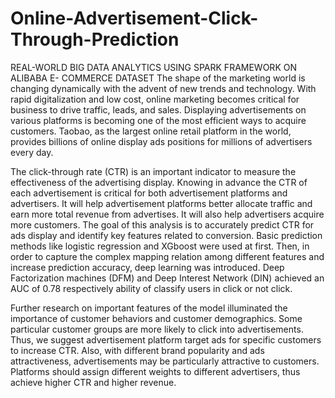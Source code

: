 # Online-Advertisement-Click-Through-Prediction
REAL-WORLD BIG DATA ANALYTICS USING SPARK FRAMEWORK ON ALIBABA E- COMMERCE DATASET
The shape of the marketing world is changing dynamically with the advent of new trends and technology. With rapid digitalization and low cost, online marketing becomes critical for business to drive traffic, leads, and sales. Displaying advertisements on various platforms is becoming one of the most efficient ways to acquire customers. Taobao, as the largest online retail platform in the world, provides billions of online display ads positions for millions of advertisers every day.

The click-through rate (CTR) is an important indicator to measure the effectiveness of the advertising display. Knowing in advance the CTR of each advertisement is critical for both advertisement platforms and advertisers. It will help advertisement platforms better allocate traffic and earn more total revenue from advertises. It will also help advertisers acquire more customers. The goal of this analysis is to accurately predict CTR for ads display and identify key features related to conversion. Basic prediction methods like logistic regression and XGboost were used at first. Then, in order to capture the complex mapping relation among different features and increase prediction accuracy, deep learning was introduced. Deep Factorization machines (DFM) and Deep Interest Network (DIN) achieved an AUC of 0.78 respectively ability of classify users in click or not click.

Further research on important features of the model illuminated the importance of customer behaviors and customer demographics. Some particular customer groups are more likely to click into advertisements. Thus, we suggest advertisement platform target ads for specific customers to increase CTR. Also, with different brand popularity and ads attractiveness, advertisements may be particularly attractive to customers. Platforms should assign different weights to different advertisers, thus achieve higher CTR and higher revenue.
